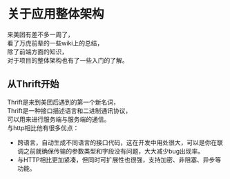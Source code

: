 # 关于应用整体架构
来美团有差不多一周了，  
看了万虎前辈的一些wiki上的总结，  
除了前端方面的知识，  
对于项目的整体架构也有了一些入门的了解。

## 从Thrift开始
Thrift是来到美团后遇到的第一个新名词，  
Thrift是一种接口描述语言和二进制通讯协议，  
可以用来进行服务端与服务端的通信。  
与http相比他有很多优点：
- 跨语言，自动生成不同语言的接口代码，这在开发中用处很大，可以是你在联调之前就确保传输的参数类型和字段没有问题，大大减少bug出现率。
- 与HTTP相比更加紧凑，但同时可扩展性也很强，支持加密、非阻塞、异步等功能。
